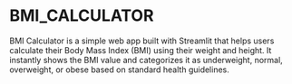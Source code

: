 # BMI_CALCULATOR
BMI Calculator is a simple web app built with Streamlit that helps users calculate their Body Mass Index (BMI) using their weight and height. It instantly shows the BMI value and categorizes it as underweight, normal, overweight, or obese based on standard health guidelines.
